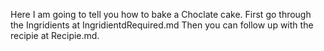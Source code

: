 Here I am going to tell you how to bake a Choclate cake.
First go through the Ingridients at IngridientdRequired.md
Then you can follow up with the recipie at Recipie.md.